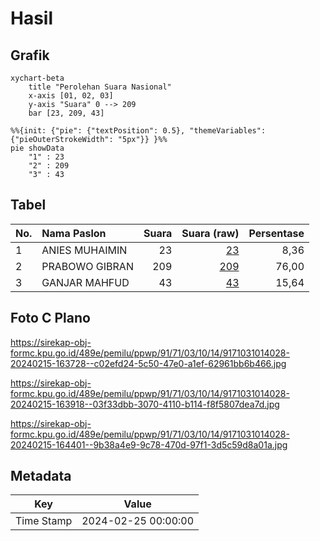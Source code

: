 # Hasil

## Grafik

```mermaid
xychart-beta
    title "Perolehan Suara Nasional"
    x-axis [01, 02, 03]
    y-axis "Suara" 0 --> 209
    bar [23, 209, 43]
```

```mermaid
%%{init: {"pie": {"textPosition": 0.5}, "themeVariables": {"pieOuterStrokeWidth": "5px"}} }%%
pie showData
    "1" : 23
    "2" : 209
    "3" : 43
```

## Tabel

| No. | Nama Paslon    | Suara | Suara (raw) | Persentase |
|:--- |:-------------- | -----:| -----------:| ----------:|
| 1   | ANIES MUHAIMIN | 23    | [23][p-1]   | 8,36       |
| 2   | PRABOWO GIBRAN | 209   | [209][p-2]  | 76,00      |
| 3   | GANJAR MAHFUD  | 43    | [43][p-3]   | 15,64      |


[p-1]: https://github.com/gigit-pemilu/pemilu-2024/blob/main/pilpres/hitung-suara/sub/91-papua/sub/71-kota-jayapura/sub/03-abepura/sub/1014-vim/sub/028-tps/sub/paslon-1.txt
[p-2]: https://github.com/gigit-pemilu/pemilu-2024/blob/main/pilpres/hitung-suara/sub/91-papua/sub/71-kota-jayapura/sub/03-abepura/sub/1014-vim/sub/028-tps/sub/paslon-2.txt
[p-3]: https://github.com/gigit-pemilu/pemilu-2024/blob/main/pilpres/hitung-suara/sub/91-papua/sub/71-kota-jayapura/sub/03-abepura/sub/1014-vim/sub/028-tps/sub/paslon-3.txt

## Foto C Plano

https://sirekap-obj-formc.kpu.go.id/489e/pemilu/ppwp/91/71/03/10/14/9171031014028-20240215-163728--c02efd24-5c50-47e0-a1ef-62961bb6b466.jpg

https://sirekap-obj-formc.kpu.go.id/489e/pemilu/ppwp/91/71/03/10/14/9171031014028-20240215-163918--03f33dbb-3070-4110-b114-f8f5807dea7d.jpg

https://sirekap-obj-formc.kpu.go.id/489e/pemilu/ppwp/91/71/03/10/14/9171031014028-20240215-164401--9b38a4e9-9c78-470d-97f1-3d5c59d8a01a.jpg


## Metadata

| Key        | Value               |
| ---------- | ------------------- |
| Time Stamp | 2024-02-25 00:00:00 |



